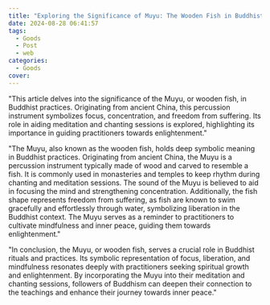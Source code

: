```yaml
---
title: "Exploring the Significance of Muyu: The Wooden Fish in Buddhist Practices"
date: 2024-08-28 06:41:57
tags:
  - Goods
  - Post
  - web
categories:
  - Goods
cover: 
---
```


"This article delves into the significance of the Muyu, or wooden fish, in Buddhist practices. Originating from ancient China, this percussion instrument symbolizes focus, concentration, and freedom from suffering. Its role in aiding meditation and chanting sessions is explored, highlighting its importance in guiding practitioners towards enlightenment."

"The Muyu, also known as the wooden fish, holds deep symbolic meaning in Buddhist practices. Originating from ancient China, the Muyu is a percussion instrument typically made of wood and carved to resemble a fish. It is commonly used in monasteries and temples to keep rhythm during chanting and meditation sessions. The sound of the Muyu is believed to aid in focusing the mind and strengthening concentration. Additionally, the fish shape represents freedom from suffering, as fish are known to swim gracefully and effortlessly through water, symbolizing liberation in the Buddhist context. The Muyu serves as a reminder to practitioners to cultivate mindfulness and inner peace, guiding them towards enlightenment."

"In conclusion, the Muyu, or wooden fish, serves a crucial role in Buddhist rituals and practices. Its symbolic representation of focus, liberation, and mindfulness resonates deeply with practitioners seeking spiritual growth and enlightenment. By incorporating the Muyu into their meditation and chanting sessions, followers of Buddhism can deepen their connection to the teachings and enhance their journey towards inner peace."
